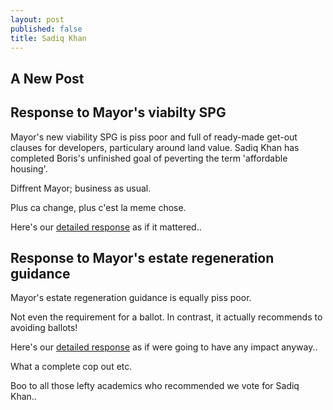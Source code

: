 ```yaml
---
layout: post
published: false
title: Sadiq Khan
---
```

## A New Post


## Response to Mayor's viabilty SPG
Mayor's new viability SPG is piss poor and full of ready-made get-out clauses for developers, particulary around land value. 
Sadiq Khan has completed Boris's unfinished goal of peverting the term 'affordable housing'.

Diffrent Mayor; business as usual.

Plus ca change, plus c'est la meme chose.

Here's our [detailed response](https://justspacelondon.files.wordpress.com/2017/02/affordable-hsg-spg-35-response-draft.pdf) as if it mattered..

## Response to Mayor's estate regeneration guidance
Mayor's estate regeneration guidance is equally piss poor.

Not even the requirement for a ballot.
In contrast, it actually recommends to avoiding ballots!

Here's our [detailed response](link) as if were going to have any impact anyway..

What a complete cop out etc.

Boo to all those lefty academics who recommended we vote for Sadiq Khan..
